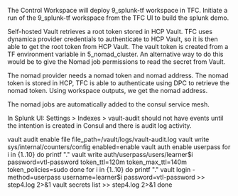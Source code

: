 The Control Workspace will deploy 9_splunk-tf workspace in TFC. Initiate a run of the 9_splunk-tf workspace from the TFC UI to build the splunk demo.

Self-hosted Vault retrieves a root token stored in HCP Vault. TFC uses dynamica provider credentials to authenticate to HCP Vault, so it is then able to get the root token from HCP Vault. The vault token is created from a TF environment variable in 5_nomad_cluster. An alternative way to do this would be to give the Nomad job permissions to read the secret from Vault.

The nomad provider needs a nomad token and nomad address. The nomad token is stored in HCP, TFC is able to authenticate using DPC to retrieve the nomad token. Using workspace outputs, we get the nomad address.

The nomad jobs are automatically added to the consul service mesh.

In Splunk UI: Settings > Indexes > vault-audit should not have events until the intention is created in Consul and there is audit log activity.

vault audit enable file file_path=/vault/logs/vault-audit.log
vault write sys/internal/counters/config enabled=enable
vault auth enable userpass
for i in {1..10}
  do
    printf "."
    vault write auth/userpass/users/learner$i password=vtl-password token_ttl=120m token_max_ttl=140m token_policies=sudo
done
for i in {1..10}
  do
    printf "."
    vault login -method=userpass username=learner$i password=vtl-password >> step4.log 2>&1
    vault secrets list >> step4.log 2>&1
done